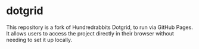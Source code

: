 # dotgrid
This repository is a fork of Hundredrabbits Dotgrid, to run via GitHub Pages. It allows users to access the project directly in their browser without needing to set it up locally.
